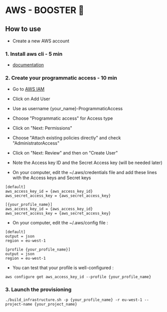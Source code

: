 # AWS - BOOSTER 🚀

## How to use

- Create a new AWS account

### 1. Install aws cli - 5 min

- [documentation](https://docs.aws.amazon.com/cli/latest/userguide/installing.html)

### 2. Create your programmatic access - 10 min

- Go to [AWS IAM](https://console.aws.amazon.com/iam/home?region=eu-west-1#/users)
- Click on Add User
- Use as username {your_name}-ProgrammaticAccess
- Choose "Programmatic access" for Access type
- Click on "Next: Permissions"
- Choose "Attach existing policies directly" and check "AdministratorAccess"
- Click on "Next: Review" and then on "Create User"
- Note the Access key ID and the Secret Access key (will be needed later) 

- On your computer, edit the ~/.aws/credentials file and add these lines with the Access keys and Secret keys

````
[default]
aws_access_key_id = {aws_access_key_id}
aws_secret_access_key = {aws_secret_access_key}

[{your_profile_name}]
aws_access_key_id = {aws_access_key_id}
aws_secret_access_key = {aws_secret_access_key}
````

- On your computer, edit the ~/.aws/config file : 

````
[default]
output = json
region = eu-west-1

[profile {your_profile_name}]
output = json
region = eu-west-1

````

- You can test that your profile is well-configured :

``
aws configure get aws_access_key_id --profile {your_profile_name}
``

### 3. Launch the provisioning

`````
./build_infrastructure.sh -p {your_profile_name} -r eu-west-1 --project-name {your_project_name}

